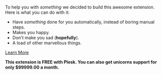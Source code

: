 To help you with *something* we decided to build this awesome extension. Here is what you can do with it:

 - Have *something* done for you automatically, instead of boring manual steps.
 - Makes you happy.
 - Don't make you sad (**hopefully**).
 - A load of other marvellous things.

[Learn More](https://example.com/my-extension)

**This extension is **FREE** with Plesk. You can also get unicorns support for only $99999.00 a month.**
